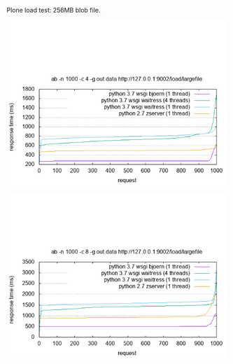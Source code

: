 Plone load test: 256MB blob file.

![AB benchmark](benchmark-4.png "1000 HTTP requests of 256MB binary data (concurrency 4)")

![AB benchmark](benchmark-8.png "1000 HTTP requests of 256MB binary data (concurrency 8)")


